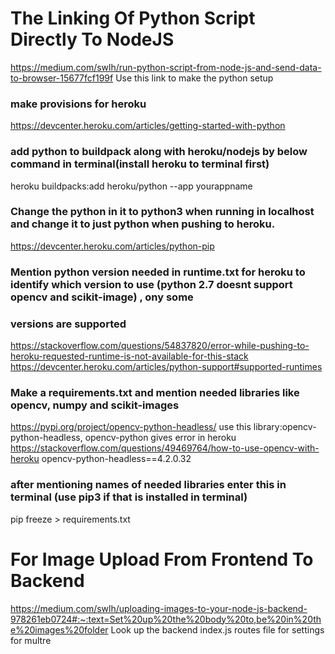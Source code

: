 # The Linking Of Python Script Directly To NodeJS
https://medium.com/swlh/run-python-script-from-node-js-and-send-data-to-browser-15677fcf199f
Use this link to make the python setup 

### make provisions for heroku
https://devcenter.heroku.com/articles/getting-started-with-python

### add python to buildpack along with heroku/nodejs by below command in terminal(install heroku to terminal first)
heroku buildpacks:add heroku/python --app yourappname


### Change the python in it to python3 when running in localhost and change it to just python when pushing to heroku. 
https://devcenter.heroku.com/articles/python-pip

### Mention python version needed in runtime.txt for heroku to identify which version to use (python 2.7 doesnt support opencv and scikit-image) , ony some
### versions are supported
https://stackoverflow.com/questions/54837820/error-while-pushing-to-heroku-requested-runtime-is-not-available-for-this-stack
https://devcenter.heroku.com/articles/python-support#supported-runtimes

### Make a requirements.txt and mention needed libraries like opencv, numpy and scikit-images

https://pypi.org/project/opencv-python-headless/   use this library:opencv-python-headless, opencv-python gives error in heroku
https://stackoverflow.com/questions/49469764/how-to-use-opencv-with-heroku
opencv-python-headless==4.2.0.32

### after mentioning names of needed libraries enter this in terminal (use pip3 if that is installed in terminal)
pip freeze > requirements.txt


# For Image Upload From Frontend To Backend
https://medium.com/swlh/uploading-images-to-your-node-js-backend-978261eb0724#:~:text=Set%20up%20the%20body%20to,be%20in%20the%20images%20folder
Look up the backend index.js routes file for settings for multre

